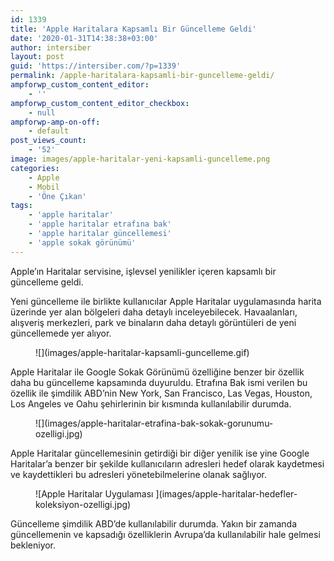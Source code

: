 ```yaml
---
id: 1339
title: 'Apple Haritalara Kapsamlı Bir Güncelleme Geldi'
date: '2020-01-31T14:38:38+03:00'
author: intersiber
layout: post
guid: 'https://intersiber.com/?p=1339'
permalink: /apple-haritalara-kapsamli-bir-guncelleme-geldi/
ampforwp_custom_content_editor:
    - ''
ampforwp_custom_content_editor_checkbox:
    - null
ampforwp-amp-on-off:
    - default
post_views_count:
    - '52'
image: images/apple-haritalar-yeni-kapsamli-guncelleme.png
categories:
    - Apple
    - Mobil
    - 'Öne Çıkan'
tags:
    - 'apple haritalar'
    - 'apple haritalar etrafına bak'
    - 'apple haritalar güncellemesi'
    - 'apple sokak görünümü'
---
```


Apple’ın Haritalar servisine, işlevsel yenilikler içeren kapsamlı bir güncelleme geldi.

Yeni güncelleme ile birlikte kullanıcılar Apple Haritalar uygulamasında harita üzerinde yer alan bölgeleri daha detaylı inceleyebilecek. Havaalanları, alışveriş merkezleri, park ve binaların daha detaylı görüntüleri de yeni güncellemede yer alıyor.

<figure class="wp-block-image size-large">![](images/apple-haritalar-kapsamli-guncelleme.gif)</figure>Apple Haritalar ile Google Sokak Görünümü özelliğine benzer bir özellik daha bu güncelleme kapsamında duyuruldu. Etrafına Bak ismi verilen bu özellik ile şimdilik ABD’nin New York, San Francisco, Las Vegas, Houston, Los Angeles ve Oahu şehirlerinin bir kısmında kullanılabilir durumda.

<figure class="wp-block-image size-large">![](images/apple-haritalar-etrafina-bak-sokak-gorunumu-ozelligi.jpg)</figure>Apple Haritalar güncellemesinin getirdiği bir diğer yenilik ise yine Google Haritalar’a benzer bir şekilde kullanıcıların adresleri hedef olarak kaydetmesi ve kaydettikleri bu adresleri yönetebilmelerine olanak sağlıyor.

<figure class="wp-block-image size-large">![Apple Haritalar Uygulaması ](images/apple-haritalar-hedefler-koleksiyon-ozelligi.jpg)</figure>Güncelleme şimdilik ABD’de kullanılabilir durumda. Yakın bir zamanda güncellemenin ve kapsadığı özelliklerin Avrupa’da kullanılabilir hale gelmesi bekleniyor.